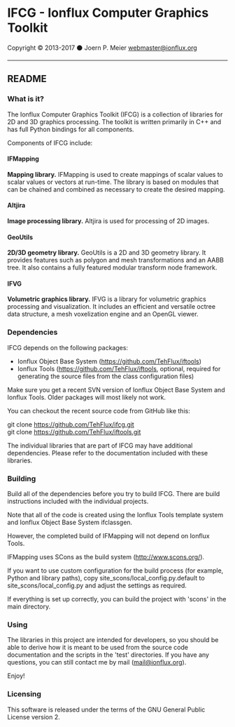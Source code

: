 # IFCG - Ionflux Computer Graphics Toolkit
Copyright © 2013-2017 ⚫ Joern P. Meier <webmaster@ionflux.org>

---
## README

### What is it?

The Ionflux Computer Graphics Toolkit (IFCG) is a collection of 
libraries for 2D and 3D graphics processing. The toolkit is written 
primarily in C++ and has full Python bindings for all components.

Components of IFCG include:

#### IFMapping

**Mapping library.** IFMapping is used to create mappings of scalar values 
to scalar values or vectors at run-time. The library is based on modules 
that can be chained and combined as necessary to create the desired mapping.

#### Altjira

**Image processing library.** Altjira is used for processing of 2D images.

#### GeoUtils

**2D/3D geometry library.** GeoUtils is a 2D and 3D geometry library. It provides 
features such as polygon and mesh transformations and an AABB tree. It also 
contains a fully featured modular transform node framework.
             
#### IFVG 

**Volumetric graphics library.** IFVG is a library for volumetric graphics 
processing and visualization. It includes an efficient and versatile 
octree data structure, a mesh voxelization engine and an OpenGL viewer.

### Dependencies

IFCG depends on the following packages:

* Ionflux Object Base System (https://github.com/TehFlux/iftools)
* Ionflux Tools (https://github.com/TehFlux/iftools, optional, required for 
  generating the source files from the class configuration files)

Make sure you get a recent SVN version of Ionflux Object Base System and 
Ionflux Tools. Older packages will most likely not work.

You can checkout the recent source code from GitHub like this:

git clone https://github.com/TehFlux/ifcg.git  
git clone https://github.com/TehFlux/iftools.git

The individual libraries that are part of IFCG may have additional 
dependencies. Please refer to the documentation included with these 
libraries.

### Building

Build all of the dependencies before you try to build IFCG. There 
are build instructions included with the individual projects.

Note that all of the code is created using the Ionflux Tools template 
system and Ionflux Object Base System ifclassgen.

However, the completed build of IFMapping will not depend on Ionflux 
Tools.

IFMapping uses SCons as the build system (http://www.scons.org/).

If you want to use custom configuration for the build process (for 
example, Python and library paths), copy 
site_scons/local_config.py.default to site_scons/local_config.py and 
adjust the settings as required.

If everything is set up correctly, you can build the project with 
'scons' in the main directory.

### Using

The libraries in this project are intended for developers, so you should 
be able to derive how it is meant to be used from the source code 
documentation and the scripts in the 'test' directories. If you have any 
questions, you can still contact me by mail (mail@ionflux.org).

Enjoy!

### Licensing

This software is released under the terms of the GNU General Public 
License version 2.

